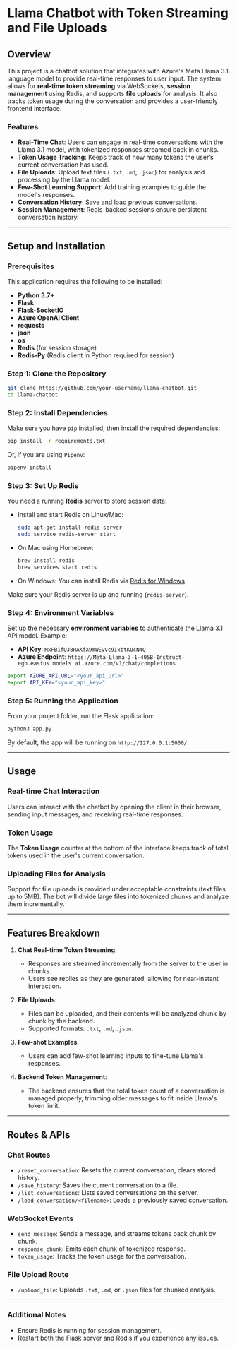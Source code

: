 # Llama Chatbot with Token Streaming and File Uploads

## Overview

This project is a chatbot solution that integrates with Azure's Meta Llama 3.1 language model to provide real-time responses to user input. The system allows for **real-time token streaming** via WebSockets, **session management** using Redis, and supports **file uploads** for analysis. It also tracks token usage during the conversation and provides a user-friendly frontend interface.

### Features

- **Real-Time Chat**: Users can engage in real-time conversations with the Llama 3.1 model, with tokenized responses streamed back in chunks.
- **Token Usage Tracking**: Keeps track of how many tokens the user’s current conversation has used.
- **File Uploads**: Upload text files (`.txt`, `.md`, `.json`) for analysis and processing by the Llama model.
- **Few-Shot Learning Support**: Add training examples to guide the model's responses.
- **Conversation History**: Save and load previous conversations.
- **Session Management**: Redis-backed sessions ensure persistent conversation history.

---

## Setup and Installation

### Prerequisites

This application requires the following to be installed:

- **Python 3.7+**
- **Flask**
- **Flask-SocketIO**
- **Azure OpenAI Client**
- **requests**
- **json**
- **os**
- **Redis** (for session storage)
- **Redis-Py** (Redis client in Python required for session)

### Step 1: Clone the Repository

```bash
git clone https://github.com/your-username/llama-chatbot.git
cd llama-chatbot
```

### Step 2: Install Dependencies

Make sure you have `pip` installed, then install the required dependencies:

```bash
pip install -r requirements.txt
```

Or, if you are using `Pipenv`:

```bash
pipenv install
```

### Step 3: Set Up Redis

You need a running **Redis** server to store session data:

- Install and start Redis on Linux/Mac:

  ```bash
  sudo apt-get install redis-server
  sudo service redis-server start
  ```

- On Mac using Homebrew:

  ```bash
  brew install redis
  brew services start redis
  ```

- On Windows: You can install Redis via [Redis for Windows](https://github.com/MicrosoftArchive/redis/releases).

Make sure your Redis server is up and running (`redis-server`).

### Step 4: Environment Variables

Set up the necessary **environment variables** to authenticate the Llama 3.1 API model. Example:

- **API Key**: `MxFB1fUJ8HAKfX9mWEvVc9IxbtKOcN4Q`
- **Azure Endpoint**: `https://Meta-Llama-3-1-405B-Instruct-egb.eastus.models.ai.azure.com/v1/chat/completions`

```bash
export AZURE_API_URL="<your_api_url>"
export API_KEY="<your_api_key>"
```

### Step 5: Running the Application

From your project folder, run the Flask application:

```bash
python3 app.py
```

By default, the app will be running on `http://127.0.0.1:5000/`.

---

## Usage

### Real-time Chat Interaction

Users can interact with the chatbot by opening the client in their browser, sending input messages, and receiving real-time responses.

### Token Usage

The **Token Usage** counter at the bottom of the interface keeps track of total tokens used in the user's current conversation.

### Uploading Files for Analysis

Support for file uploads is provided under acceptable constraints (text files up to 5MB). The bot will divide large files into tokenized chunks and analyze them incrementally.

---

## Features Breakdown

1. **Chat Real-time Token Streaming**:
   - Responses are streamed incrementally from the server to the user in chunks.
   - Users see replies as they are generated, allowing for near-instant interaction.

2. **File Uploads**:
   - Files can be uploaded, and their contents will be analyzed chunk-by-chunk by the backend.
   - Supported formats: `.txt`, `.md`, `.json`.

3. **Few-shot Examples**:
   - Users can add few-shot learning inputs to fine-tune Llama's responses.

4. **Backend Token Management**:
   - The backend ensures that the total token count of a conversation is managed properly, trimming older messages to fit inside Llama's token limit.

---

## Routes & APIs

### Chat Routes

- `/reset_conversation`: Resets the current conversation, clears stored history.
- `/save_history`: Saves the current conversation to a file.
- `/list_conversations`: Lists saved conversations on the server.
- `/load_conversation/<filename>`: Loads a previously saved conversation.

### WebSocket Events

- `send_message`: Sends a message, and streams tokens back chunk by chunk.
- `response_chunk`: Emits each chunk of tokenized response.
- `token_usage`: Tracks the token usage for the conversation.

### File Upload Route

- `/upload_file`: Uploads `.txt`, `.md`, or `.json` files for chunked analysis.

---

### Additional Notes

- Ensure Redis is running for session management.
- Restart both the Flask server and Redis if you experience any issues.
